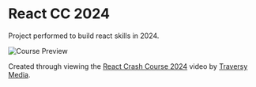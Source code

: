 # React CC 2024

Project performed to build react skills in 2024.

![Course Preview](C:\Users\cloud\OneDrive\Desktop\tech-apps\projects\react-practice\react-cc-2024\preview.png)

Created through viewing the [React Crash Course 2024](https://youtu.be/LDB4uaJ87e0?si=JQ7EWIncGtBt04f3) video by [Traversy Media](https://www.youtube.com/@TraversyMedia).
